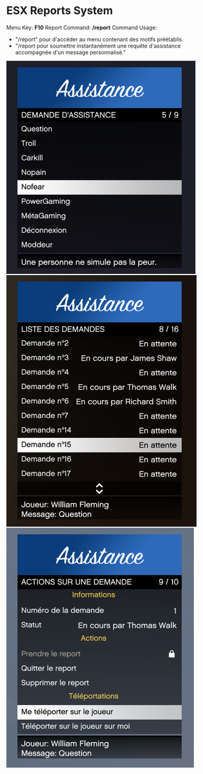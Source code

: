 # ESX Reports System

Menu Key: **F10**
Report Command: **/report**
Command Usage:
- "/report" pour d'accéder au menu contenant des motifs préétablis.
- "/report <message> pour soumettre instantanément une requête d'assistance accompagnée d'un message personnalisé."

![screen](https://github.com/thomappp/esx_reports/blob/main/screen/screen.png)
![screen](https://github.com/thomappp/esx_reports/blob/main/screen/screen1.png)
![screen](https://github.com/thomappp/esx_reports/blob/main/screen/screen2.png)
